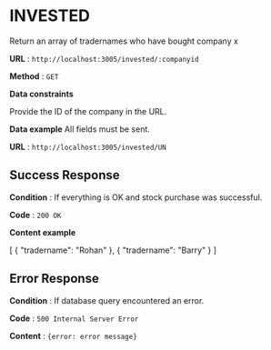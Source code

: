 # INVESTED

Return an array of tradernames who have bought company x

**URL** : `http://localhost:3005/invested/:companyid`

**Method** : `GET`

**Data constraints**

Provide the ID of the company in the URL.

**Data example** All fields must be sent.

**URL** : `http://localhost:3005/invested/UN`

## Success Response

**Condition** : If everything is OK and stock purchase was successful.

**Code** : `200 OK`

**Content example**

[
    {
        "tradername": "Rohan"
    },
    {
        "tradername": "Barry"
    }
]

## Error Response

**Condition** : If database query encountered an error.

**Code** : `500 Internal Server Error`

**Content** : `{error: error message}`